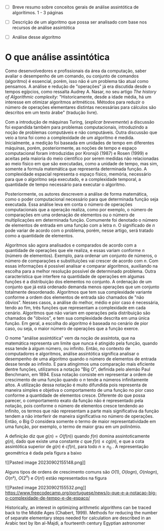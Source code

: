 
- [ ] Breve resumo sobre conceitos gerais de análise assintótica de algorítimos. 1 - 3 páginas
- [ ] Descrição de um algoritmo que possa ser analisado com base nos recursos de análise assintótica
- [ ] Análise desse algoritmo


# O que análise assintótica

Como desenvolvedores e profissionais da área da computação, saber avaliar o desempenho de um comando, ou conjunto de comandos (algoritmo) é essencial, porém, isso não é um problema tão atual como pensamos. A análise e redução de "operações" já era discutida desde o tempos egípcios, como ressalta Audrey A. Nasar, no seu artigo *The history of Algorithmic complexity*: "Historicamente, desde a idade média, há um interesse em otimizar algoritmos aritméticos. Métodos para reduzir o número de operações elementares distintas necessárias para cálculos são descritos em um texto árabe" (tradução livre).

Com a introdução de máquinas Turing, (_explicar brevemente_) a discussão foi expandida também para problemas computacionais, introduzindo a noção de problemas computáveis e não computáveis. Outra discussão que veio a tona foi como a complexidade de um algoritmo é medida. Inicialmente, a medição foi baseada em unidades de tempo em diferentes máquinas, porém, posteriormente, as noções de tempo e espaço computacional foram introduzidas por Kronsjö (1987) e Rosen (1999) e aceitas pela maioria do meio científico por serem medidas não relacionadas ao meio físico em que são executadas, como a unidade de tempo, mas sim, somente a formula matemática que representa determinada função. A complexidade espacial representa o espaço físico, memória, necessário para que o algoritmo seja executado, e a complexidade temporal, a quantidade de tempo necessário para executar o algoritmo.

Posteriormente, os autores descrevem a análise de forma matemática, como o poder computacional necessário para que determinada função seja executada. Essa análise leva em conta o número de operações computacionais que a operação realiza, como por exemplo, o número de comparações em uma ordenação de elementos ou o número de multiplicações em determinada função. Comumente foi denotado o número de elementos de entrada em uma função com a letra $n$. O significado de $n$ pode variar de acordo com o problema, porém, nesse artigo, será tratado como a quantidade de elementos.

Algoritmos são agora analisados e comparados de acordo com a quantidade de operações que ele realiza, e essas variam conforme $n$ (número de elementos). Exemplo, para ordenar um conjunto de números, o número de comparações e substituições vai crescer de acordo com $n$. Com essas informações é possível analisar e comparar algoritmos, auxiliando na escolha para a melhor resolução possível de determinado problema. Outra característica que interfere na quantidade de operações em algumas funções é a distribuição dos elementos no conjunto. A ordenação de um conjunto que já está ordenado demanda menos operações que um conjunto totalmente desordenado. Algoritmos que tem sua complexidade variante conforme a ordem dos elementos de entrada são chamados de "não óbvios". Nesses casos, a análise do melhor, médio e pior caso é necessária, tendo ao fim, três funções que representam a complexidade em cada cenário. Algoritmos que não variam em operações pela distribuição são chamados de "óbvios", e tem sua complexidade descrita em uma única função. Em geral, a escolha do algoritmo é baseada no cenário de pior caso, ou seja, o maior número de operações que a função exerce.

O nome "análise assintótica" vem da noção de assíntota, que na matemática representa um limite que nunca é atingido pela função, quando essa tende à algum número, ou infinito. Então, no contexto de computadores e algoritmos, análise assintótica significa analisar o desempenho de uma algoritmo quando o número de elementos de entrada desse tende ao infinito. E para atingirmos uma comparação mais eficiente dentre funções, utilizamos a notação "Big O", definida pelo alemão Paul Benchmann, em 1894. Essa notação consiste em representar a ordem de crescimento de uma função quando o $n$ tende a números infinitamente altos. A utilização dessa notação é muito difundida pois representa de maneira simples e objetiva o comportamento de uma função no pior caso conforme a quantidade de elementos cresce. Diferente do que possa parecer, o comportamento exato da função não é representado pela notação, pois conforme o número de elementos cresce tendendo ao infinito, os termos que não representam a parte mais significativa da função tendem a não interferir de maneira significativa no número de operações. Então, o Big O considera somente o termo de maior representatividade em uma função, por exemplo, o termo de maior grau em um polinômio.

A definição diz que $g(n) = O(f(n))$ quando $f(n)$ domina assintoticamente $g(n)$, dado que existe uma constante $c$ que $f(n) \leq cg(n)$, e que a cota assintótica superior de $g(n)$ é $cf(n)$, para todo $n \geq n_0$ . A representação geométrica é dada pela figura a baixo 

![[Pasted image 20230902155148.png]]

Alguns tipos de ordens de crescimento comuns são $O(1)$, $O(log n)$, $O(nlogn)$, $O(n²)$, $O(2^n)$ e $O(n!)$ estão representados na figura 

![[Pasted image 20230902155532.png]]
https://www.freecodecamp.org/portuguese/news/o-que-e-a-notacao-big-o-complexidade-de-tempo-e-de-espaco/


Historically, an interest in optimizing arithmetic algorithms can be traced back to
the Middle Ages (Chabert, 1999). Methods for reducing the number of separate
elementary steps needed for calculation are described in an Arabic text by Ibn al-Majdi, a
fourteenth century Egyptian astronomer